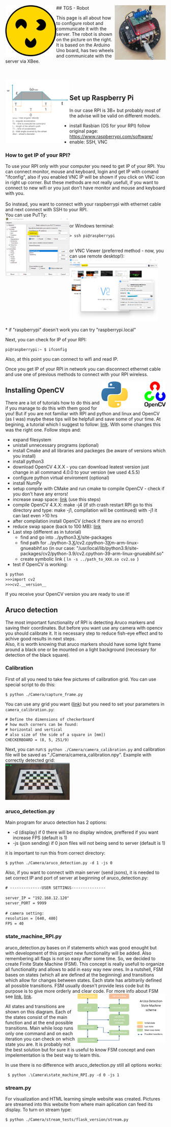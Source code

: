 <img src="/Readme_img/logo.png" align="left" style = "width: 10rem"  />
<img src="/Readme_img/robot_swarm.jpg" align="right" style = "width: 10rem"  />
## TGS - Robot

This page is all about how to configure robot and communicate it with the server. The robot is shown on the picture on the right. It is based on the Arduino Uno board, has two wheels and communicate with the server via XBee.



<br/>

<br/>
<img src="/Readme_img/wykresrobot.png" style = "width: 40% "  align=left />
<br/>


## Set up Raspberry Pi

In our case RPI is 3B+ but probably most of the advise will be valid on different models.

- install Rasbian (OS for your RPI) follow original page: https://www.raspberrypi.com/software/
- enable: SSH, VNC

### How to get IP of your RPI?
To use your RPI only with your computer you need to get IP of your RPI. You can connect monitor, mouse and keyboard, login and get IP with comand "ifconfig",
also if you enabled VNC IP will be shown if you click on VNC icon in right up corner. But these methods are not really usefull, if you want to connect to new wifi
or you just don't have monitor and mouse and keyboard with you.\
<br/>
So instead, you want to connect with your raspberrypi with ethernet cable and next connect with SSH to your RPI.\
You can use PuTTy:
<br/>
<img src="/Readme_img/putty.png" style = "width: 40% "  align=left />
<br/>
or Windows terminal:
```
> ssh pi@raspberrypi
```
<br/>
or VNC Viewer (preferred method - now, you can use remote desktop!):
<br/>
<img src="/Readme_img/VNC.png" style = "width: 55%" /> 

\* if "raspberrypi" doesn't work you can try "raspberrypi.local"

Next, you can check for IP of your RPI:

```
pi@raspberrypi:~ $ ifconfig
```
Also, at this point you can connect to wifi and read IP. 

Once you get IP of your RPI in network you can disconnect ethernet cable and use one of previous methods to connect with your RPI wireless. 

<img src="/Readme_img/python_opencv.png" style = "width: 40%" align = right /> 

## Installing OpenCV

There are a lot of tutorials how to do this and if you manage to do this with them good for you! 
But if you are not familiar with RPI and python and linux and OpenCV (as I was) maybe these tips will be helpfull and save some of your time.
At begining, a tutorial which I suggest to follow: [link](https://pyimagesearch.com/2018/09/26/install-opencv-4-on-your-raspberry-pi/).
With some changes this was the right one. Follow steps and:
- expand filesystem
- unistall unnecessary programs (optional)
- install Cmake and all libraries and packeges (be aware of versions which you install)
- install python3
- download OpenCV 4.X.X - you can download leatest version just change in all command 4.0.0 to your version (we used 4.5.5)
- configure python virtual enviroment (optional) 
- install NumPy
- setup compile with CMake and run cmake to compile OpenCV - check if you don't have any errors! 
- increase swap space: [link](https://pimylifeup.com/raspberry-pi-swap-file/) (use this steps)
- compile OpenCV 4.X.X: make -j4 (if sth crash restart RPI go to this directory and type: make -j1, compilation will be continued) with -j1 it can last even >10 hrs
- after compilation install OpenCV (check if there are no errors!)
- reduce swap space (back to 100 MB): [link](https://pimylifeup.com/raspberry-pi-swap-file/)
- Last step (different as in tutorial)
  - find and go into ../python3.[X](https://your_python_version)/site-packages
  - find path for ../python-3.[X](https://your_python_version)/cv2.cpython-3[X](https://your_python_version)m-arm-linux-gnueabihf.so (in our case: "/usr/local/lib/python3.9/site-packages/cv2/python-3.9/cv2.cpython-39-arm-linux-gnueabihf.so"
  - create symbolic link ( ```ln -s ../path_to_XXX.so cv2.so ```)
 - test if OpenCV is working:
 ```
 $ python
 >>>import cv2
 >>>cv2.__version__
  ```
  If you receive your OpenCV version you are ready to use it!
  
  ## Aruco detection
  
  The most important functionality of RPI is detecting Aruco markers and saving their coordinates. But     before you want use any camera with opencv you should calibrate  it.
  It is necessary step to reduce fish-eye effect and to achive good results in next steps.  
  Also, it is worth knowing that aruco markers should have some light frame around a black one or be mounted on a light background (necessary for detection of the black square).  
  ### Calibration
  
  First of all you need to take few pictures of calibration grid. You can use special script to do this:
  ```
  $ python ./Camera/capture_frame.py
  ```
  You can use any grid you want ([link](https://markhedleyjones.com/projects/calibration-checkerboard-collection)) but you need to set your parameters in ```       camera_calibration.py```:
  ```
  # Define the dimensions of checkerboard
  # how much corners can be found:
  # horizontal and vertical
  # also size of the side of a square in [mm])
  CHECKERBOARD = (8, 5, 251/9)
  ```
  Next, you can run:```$ python ./Camera/camera_calibration.py``` and
  calibration file will be saved as "./Camera/camera_calibration.npy".
  Example with correctly detected grid:
  <br/>
  <img src="/Readme_img/calibration.png" style = "width: 40%" align=right/> 
  
  
  ### aruco_detection.py
  
  Main program for aruco detection has 2 options:
  -  -d (display) if 0 there will be no display window, preffered if you want increase FPS (default is 1)
  -  -js (json sending) if 0 json files will not being send to server (default is 1)
  
  it is important to run this from correct directory:
  ```
  $ python ./Camera/aruco_detection.py -d 1 -js 0
  ```
  Also, if you want to connect with main server (send jsons), it is needed to set correct IP and port of   server at beginning of aruco_detection.py:
  ```
  # --------------USER SETTINGS---------------

  server_IP = "192.168.12.120"
  server_PORT = 9999

  # camera setting:
  resolution = [640, 480]
  FPS = 40
  ```
  
  ### state_machine_RPI.py
  
aruco_detection.py bases on if statements which was good enought but with development of this project new functionality will be added. Also remembering all flags is not so easy after some time. So, we decided to create Finite State Machine (FSM). This concept is really usefull to organize all functionality and allows to add in easy way new ones. In a nutshell, FSM bases on states (which all are defined at the beginning) and transitions which allow for changes between states. Each state has arbitrarily defined all possible transitions. FSM usually doesn't provide less code but its purpose is to give more orderly and clear code. For more info about FSM see [link](https://brilliant.org/wiki/finite-state-machines/), [link](https://www.youtube.com/watch?v=2OiWs-h_M3A). 
 <img src="/Readme_img/Aruco state machine.png" style = "width: 55% "  align=right />
 <br/>
 
All states and transitions are shown on this diagram. Each of the states consist of the main function and at the end possible transitions. Main while loop runs only one command and on each iteration you can check on which state you are. It is probably not the best solution but for sure it is useful to know FSM concept and own impelementation is the best way to learn this. 

In use there is no difference with aruco_detection.py still all options works:
```
 $ python .\Camera\state_machine_RPI.py -d 0 -js 1   
```
  ### stream.py
  
  For visualization and HTML learning simple website was created. Pictures are streamed into this website   from where main aplication can feed its display.
  To turn on stream type:
  ```
  $ python ./Camera/stream_tests/flask_version/stream.py
  ```
  
